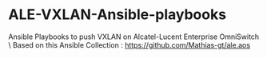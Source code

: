 # ALE-VXLAN-Ansible-playbooks
Ansible Playbooks to push VXLAN on Alcatel-Lucent Enterprise OmniSwitch
\\
Based on this Ansible Collection : https://github.com/Mathias-gt/ale.aos
